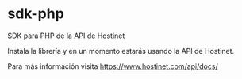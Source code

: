 # sdk-php

SDK para PHP de la API de Hostinet

Instala la librería y en un momento estarás usando la API de Hostinet.

Para más información visita https://www.hostinet.com/api/docs/
